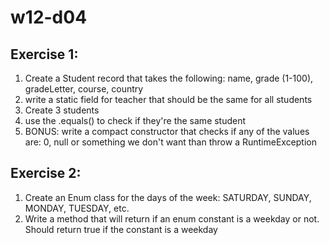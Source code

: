 # w12-d04

## Exercise 1:
1. Create a Student record that takes the following: name, grade (1-100), gradeLetter, course, country
2. write a static field for teacher that should be the same for all students
3. Create 3 students
4. use the .equals() to check if they're the same student
5. BONUS: write a compact constructor that checks if any of the values are: 0, null or something we don't want than throw a RuntimeException

## Exercise 2:

1. Create an Enum class for the days of the week: SATURDAY, SUNDAY, MONDAY, TUESDAY, etc.
2. Write a method that will return if an enum constant is a weekday or not. Should return true if the constant is a weekday